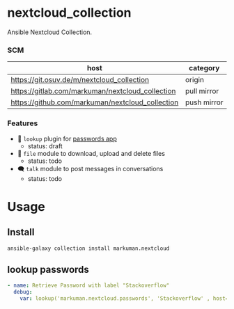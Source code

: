 # nextcloud_collection

Ansible Nextcloud Collection.

### SCM

| **host** | **category** |
| --- | --- |
| https://git.osuv.de/m/nextcloud_collection | origin |
| https://gitlab.com/markuman/nextcloud_collection | pull mirror |
| https://github.com/markuman/nextcloud_collection | push mirror |

### Features

* 🔑 `lookup` plugin for [passwords app](https://apps.nextcloud.com/apps/passwords)
  * status: draft
* 💾 `file` module to download, upload and delete files
  * status: todo
* 🗨 `talk` module to post messages in conversations
  * status: todo

# Usage

## Install

`ansible-galaxy collection install markuman.nextcloud`

## lookup passwords

```yml
- name: Retrieve Password with label "Stackoverflow"
  debug:
    var: lookup('markuman.nextcloud.passwords', 'Stackoverflow' , host='nextcloud.tld', user='ansible', api_token='some-token')
```